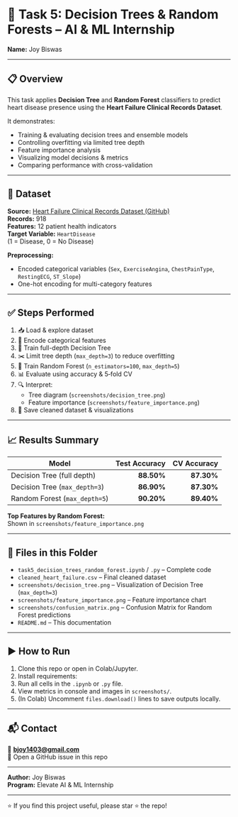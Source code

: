 # 🌳 Task 5: Decision Trees & Random Forests – AI & ML Internship

**Name:** Joy Biswas  

---

## 📋 Overview

This task applies **Decision Tree** and **Random Forest** classifiers to predict heart disease presence using the **Heart Failure Clinical Records Dataset**.  

It demonstrates:
- Training & evaluating decision trees and ensemble models
- Controlling overfitting via limited tree depth
- Feature importance analysis
- Visualizing model decisions & metrics
- Comparing performance with cross-validation

---

## 📂 Dataset

**Source:** [Heart Failure Clinical Records Dataset (GitHub)](https://raw.githubusercontent.com/anik199/Heart-failure-prediction/main/heart.csv)  
**Records:** 918  
**Features:** 12 patient health indicators  
**Target Variable:** `HeartDisease`  
(1 = Disease, 0 = No Disease)

**Preprocessing:**
- Encoded categorical variables (`Sex`, `ExerciseAngina`, `ChestPainType`, `RestingECG`, `ST_Slope`)
- One-hot encoding for multi-category features

---

## ✅ Steps Performed

1. 📥 Load & explore dataset  
2. 🧹 Encode categorical features  
3. 🌳 Train full-depth Decision Tree  
4. ✂️ Limit tree depth (`max_depth=3`) to reduce overfitting  
5. 🌲 Train Random Forest (`n_estimators=100`, `max_depth=5`)  
6. 📊 Evaluate using accuracy & 5‑fold CV  
7. 🔍 Interpret:
   - Tree diagram (`screenshots/decision_tree.png`)
   - Feature importance (`screenshots/feature_importance.png`)
8. 💾 Save cleaned dataset & visualizations

---

## 📈 Results Summary

| Model                             | Test Accuracy | CV Accuracy |
|-----------------------------------|--------------:|------------:|
| Decision Tree (full depth)        | **88.50%**    | **87.30%**  |
| Decision Tree (`max_depth=3`)     | **86.90%**    | **87.30%**  |
| Random Forest (`max_depth=5`)     | **90.20%**    | **89.40%**  |

**Top Features by Random Forest:**  
Shown in `screenshots/feature_importance.png`

---

## 📁 Files in this Folder

- `task5_decision_trees_random_forest.ipynb` / `.py` – Complete code  
- `cleaned_heart_failure.csv` – Final cleaned dataset  
- `screenshots/decision_tree.png` – Visualization of Decision Tree (`max_depth=3`)  
- `screenshots/feature_importance.png` – Feature importance chart  
- `screenshots/confusion_matrix.png` – Confusion Matrix for Random Forest predictions  
- `README.md` – This documentation

---

## ▶️ How to Run

1. Clone this repo or open in Colab/Jupyter.  
2. Install requirements:  
3. Run all cells in the `.ipynb` or `.py` file.  
4. View metrics in console and images in `screenshots/`.  
5. (In Colab) Uncomment `files.download()` lines to save outputs locally.

---

## 📬 Contact

📧 **bjoy1403@gmail.com**  
🐙 Open a GitHub issue in this repo

---

**Author:** Joy Biswas  
**Program:** Elevate AI & ML Internship  

---

⭐ If you find this project useful, please star ⭐ the repo!
